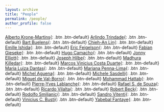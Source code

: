 ```yaml
---
layout: archive
title: "People"
permalink: /people/
author_profile: false
---
```


[Alberto Krone-Martins](https://github.com/algolkm){: .btn .btn-default}
[Arlindo Trindade](https://github.com/drArli){: .btn .btn-default}
[Bart Buelens](https://github.com/bbuelens){: .btn .btn-default}
[Chieh-An Lin](https://github.com/Linc-tw){: .btn .btn-default}
[Emille Ishida](https://github.com/emilleishida){: .btn .btn-default}
[Eric Feigelson](https://github.com/efeigelson){: .btn .btn-default}
[Fabian Gieseke](https://github.com/gieseke){: .btn .btn-default}
[Hugo Camacho](https://github.com/hocamachoc){: .btn .btn-default}
[Jonny Elliott](https://github.com/jonnybazookatone){: .btn .btn-default}
[Joseph  Hilbe](https://github.com/JHilbe){: .btn .btn-default}
[Madhura Killedar](https://github.com/DrMud){: .btn .btn-default}
[Marcos Vinicius Costa Duarte](https://github.com/mvcduarte){: .btn .btn-default}
[Maria Luiza Dantas](https://github.com/mdastro){: .btn .btn-default}
[Mariana Penna-Lima](https://github.com/pennalima){: .btn .btn-default}
[Michel Aguena](https://github.com/Naminoshi){: .btn .btn-default}
[Michele Sasdelli](https://github.com/sasdelli){: .btn .btn-default}
[Miguel de Val-Borro](https://github.com/migueldvb){: .btn .btn-default}
[Mohammad Hattab](https://github.com/mwhattab){: .btn .btn-default}
[Pierre-Yves Lablanche](https://github.com/pylablanche){: .btn .btn-default}
[Rafael S. de Souza](https://github.com/RafaelSdeSouza){: .btn .btn-default}
[Ricardo Vilalta](https://github.com/astronomy-eagle){: .btn .btn-default}
[Robert Beck](https://github.com/beckrob){: .btn .btn-default}
[Rodolfo Smiljanic](https://github.com/rsmiljanic){: .btn .btn-default}
[Sandro Vitenti](https://github.com/vitenti){: .btn .btn-default}
[Vinicius C. Busti](https://github.com/vbusti){: .btn .btn-default}
[Yabebal Fantaye](https://github.com/yabebalFantaye){: .btn .btn-default}
